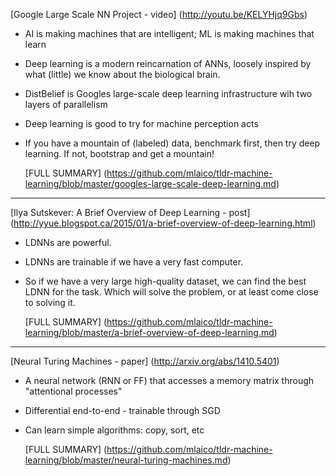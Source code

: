[Google Large Scale NN Project - video] (http://youtu.be/KELYHjq9Gbs)
 - AI is making machines that are intelligent; ML is making machines that learn
 - Deep learning is a modern reincarnation of ANNs, loosely inspired by what (little) we know about the biological brain.
 - DistBelief is Googles large-scale deep learning infrastructure wih two layers of parallelism
 - Deep learning is good to try for machine perception acts
 - If you have a mountain of (labeled) data, benchmark first, then try deep learning.  If not, bootstrap and get a mountain!
 
   [FULL SUMMARY] (https://github.com/mlaico/tldr-machine-learning/blob/master/googles-large-scale-deep-learning.md)
 
 ***
 
[Ilya Sutskever: A Brief Overview of Deep Learning - post] (http://yyue.blogspot.ca/2015/01/a-brief-overview-of-deep-learning.html)
 - LDNNs are powerful.
 - LDNNs are trainable if we have a very fast computer.
 - So if we have a very large high-quality dataset, we can find the best LDNN for the task. Which will solve the problem, or at least come close to solving it.
 
    [FULL SUMMARY] (https://github.com/mlaico/tldr-machine-learning/blob/master/a-brief-overview-of-deep-learning.md)
 
 ***

[Neural Turing Machines - paper] (http://arxiv.org/abs/1410.5401)
 - A neural network (RNN or FF) that accesses a memory matrix through "attentional processes"
 - Differential end-to-end - trainable through SGD
 - Can learn simple algorithms: copy, sort, etc
 
   [FULL SUMMARY] (https://github.com/mlaico/tldr-machine-learning/blob/master/neural-turing-machines.md)